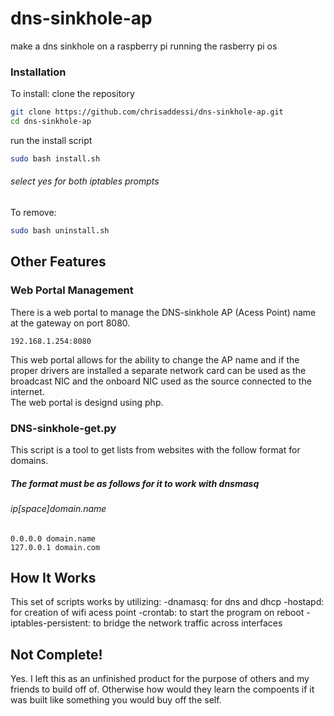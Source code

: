 # dns-sinkhole-ap
make a dns sinkhole on a raspberry pi running the rasberry pi os 

### Installation
To install:
clone the repository
```bash
git clone https://github.com/chrisaddessi/dns-sinkhole-ap.git
cd dns-sinkhole-ap
```
run the install script
```bash
sudo bash install.sh
```
###### select yes for both iptables prompts
To remove:
```bash
sudo bash uninstall.sh
```

## Other Features
### Web Portal Management
There is a web portal to manage the DNS-sinkhole AP (Acess Point) name at the gateway on port 8080. 
```
192.168.1.254:8080
```
This web portal allows for the ability to change the AP name and if the proper drivers are installed a separate network card can be used as the broadcast NIC and the onboard NIC used as the source connected to the internet. <br />
The web portal is designd using php.


### DNS-sinkhole-get.py
This script is a tool to get lists from websites with the follow format for domains.
##### The format must be as follows for it to work with dnsmasq
###### ip[space]domain.name
```
0.0.0.0 domain.name
127.0.0.1 domain.com
```

## How It Works
This set of scripts works by utilizing:
-dnamasq: for dns and dhcp
-hostapd: for creation of wifi acess point
-crontab: to start the program on reboot
-iptables-persistent: to bridge the network traffic across interfaces

## Not Complete!
Yes. I left this as an unfinished product for the purpose of others and my friends to build off of. Otherwise how would they learn the compoents if it was built like something you would buy off the self.


